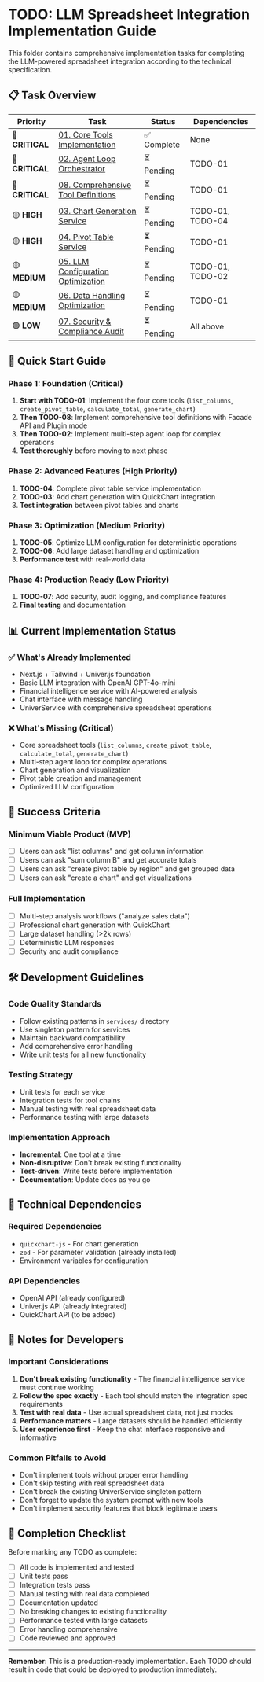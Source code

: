 # TODO: LLM Spreadsheet Integration Implementation Guide

This folder contains comprehensive implementation tasks for completing the LLM-powered spreadsheet integration according to the technical specification.

## 📋 Task Overview

| Priority        | Task                                                                         | Status      | Dependencies     |
| --------------- | ---------------------------------------------------------------------------- | ----------- | ---------------- |
| 🔴 **CRITICAL** | [01. Core Tools Implementation](./01-core-tools-implementation.md)           | ✅ Complete | None             |
| 🔴 **CRITICAL** | [02. Agent Loop Orchestrator](./02-agent-loop-orchestrator.md)               | ⏳ Pending  | TODO-01          |
| 🔴 **CRITICAL** | [08. Comprehensive Tool Definitions](./08-comprehensive-tool-definitions.md) | ⏳ Pending  | TODO-01          |
| 🟡 **HIGH**     | [03. Chart Generation Service](./03-chart-generation-service.md)             | ⏳ Pending  | TODO-01, TODO-04 |
| 🟡 **HIGH**     | [04. Pivot Table Service](./04-pivot-table-service.md)                       | ⏳ Pending  | TODO-01          |
| 🟡 **MEDIUM**   | [05. LLM Configuration Optimization](./05-llm-configuration-optimization.md) | ⏳ Pending  | TODO-01, TODO-02 |
| 🟡 **MEDIUM**   | [06. Data Handling Optimization](./06-data-handling-optimization.md)         | ⏳ Pending  | TODO-01          |
| 🟢 **LOW**      | [07. Security & Compliance Audit](./07-security-compliance-audit.md)         | ⏳ Pending  | All above        |

## 🚀 Quick Start Guide

### Phase 1: Foundation (Critical)

1. **Start with TODO-01**: Implement the four core tools (`list_columns`, `create_pivot_table`, `calculate_total`, `generate_chart`)
2. **Then TODO-08**: Implement comprehensive tool definitions with Facade API and Plugin mode
3. **Then TODO-02**: Implement multi-step agent loop for complex operations
4. **Test thoroughly** before moving to next phase

### Phase 2: Advanced Features (High Priority)

1. **TODO-04**: Complete pivot table service implementation
2. **TODO-03**: Add chart generation with QuickChart integration
3. **Test integration** between pivot tables and charts

### Phase 3: Optimization (Medium Priority)

1. **TODO-05**: Optimize LLM configuration for deterministic operations
2. **TODO-06**: Add large dataset handling and optimization
3. **Performance test** with real-world data

### Phase 4: Production Ready (Low Priority)

1. **TODO-07**: Add security, audit logging, and compliance features
2. **Final testing** and documentation

## 📊 Current Implementation Status

### ✅ **What's Already Implemented**

- Next.js + Tailwind + Univer.js foundation
- Basic LLM integration with OpenAI GPT-4o-mini
- Financial intelligence service with AI-powered analysis
- Chat interface with message handling
- UniverService with comprehensive spreadsheet operations

### ❌ **What's Missing (Critical)**

- Core spreadsheet tools (`list_columns`, `create_pivot_table`, `calculate_total`, `generate_chart`)
- Multi-step agent loop for complex operations
- Chart generation and visualization
- Pivot table creation and management
- Optimized LLM configuration

## 🎯 Success Criteria

### Minimum Viable Product (MVP)

- [ ] Users can ask "list columns" and get column information
- [ ] Users can ask "sum column B" and get accurate totals
- [ ] Users can ask "create pivot table by region" and get grouped data
- [ ] Users can ask "create a chart" and get visualizations

### Full Implementation

- [ ] Multi-step analysis workflows ("analyze sales data")
- [ ] Professional chart generation with QuickChart
- [ ] Large dataset handling (>2k rows)
- [ ] Deterministic LLM responses
- [ ] Security and audit compliance

## 🛠️ Development Guidelines

### Code Quality Standards

- Follow existing patterns in `services/` directory
- Use singleton pattern for services
- Maintain backward compatibility
- Add comprehensive error handling
- Write unit tests for all new functionality

### Testing Strategy

- Unit tests for each service
- Integration tests for tool chains
- Manual testing with real spreadsheet data
- Performance testing with large datasets

### Implementation Approach

- **Incremental**: One tool at a time
- **Non-disruptive**: Don't break existing functionality
- **Test-driven**: Write tests before implementation
- **Documentation**: Update docs as you go

## 🔧 Technical Dependencies

### Required Dependencies

- `quickchart-js` - For chart generation
- `zod` - For parameter validation (already installed)
- Environment variables for configuration

### API Dependencies

- OpenAI API (already configured)
- Univer.js API (already integrated)
- QuickChart API (to be added)

## 📝 Notes for Developers

### Important Considerations

1. **Don't break existing functionality** - The financial intelligence service must continue working
2. **Follow the spec exactly** - Each tool should match the integration spec requirements
3. **Test with real data** - Use actual spreadsheet data, not just mocks
4. **Performance matters** - Large datasets should be handled efficiently
5. **User experience first** - Keep the chat interface responsive and informative

### Common Pitfalls to Avoid

- Don't implement tools without proper error handling
- Don't skip testing with real spreadsheet data
- Don't break the existing UniverService singleton pattern
- Don't forget to update the system prompt with new tools
- Don't implement security features that block legitimate users

## 🎉 Completion Checklist

Before marking any TODO as complete:

- [ ] All code is implemented and tested
- [ ] Unit tests pass
- [ ] Integration tests pass
- [ ] Manual testing with real data completed
- [ ] Documentation updated
- [ ] No breaking changes to existing functionality
- [ ] Performance tested with large datasets
- [ ] Error handling comprehensive
- [ ] Code reviewed and approved

---

**Remember**: This is a production-ready implementation. Each TODO should result in code that could be deployed to production immediately.

